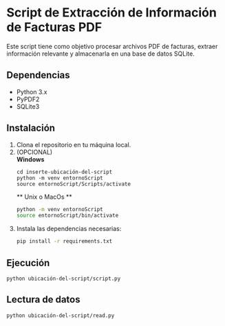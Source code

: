 # Script de Extracción de Información de Facturas PDF

Este script tiene como objetivo procesar archivos PDF de facturas, extraer información relevante y almacenarla en una base de datos SQLite.

## Dependencias

- Python 3.x
- PyPDF2
- SQLite3

## Instalación

1. Clona el repositorio en tu máquina local.
2. (OPCIONAL)   
    **Windows**
    ```
    cd inserte-ubicación-del-script
    python -m venv entornoScript
    source entornoScript/Scripts/activate
    ```
    ** Unix o MacOs **    
    ```sh directorio del script
    python -m venv entornoScript      
    source entornoScript/bin/activate
    ```
3. Instala las dependencias necesarias:
    ```sh
    pip install -r requirements.txt
    ```

## Ejecución

```
python ubicación-del-script/script.py
```

## Lectura de datos
```
python ubicación-del-script/read.py
```
